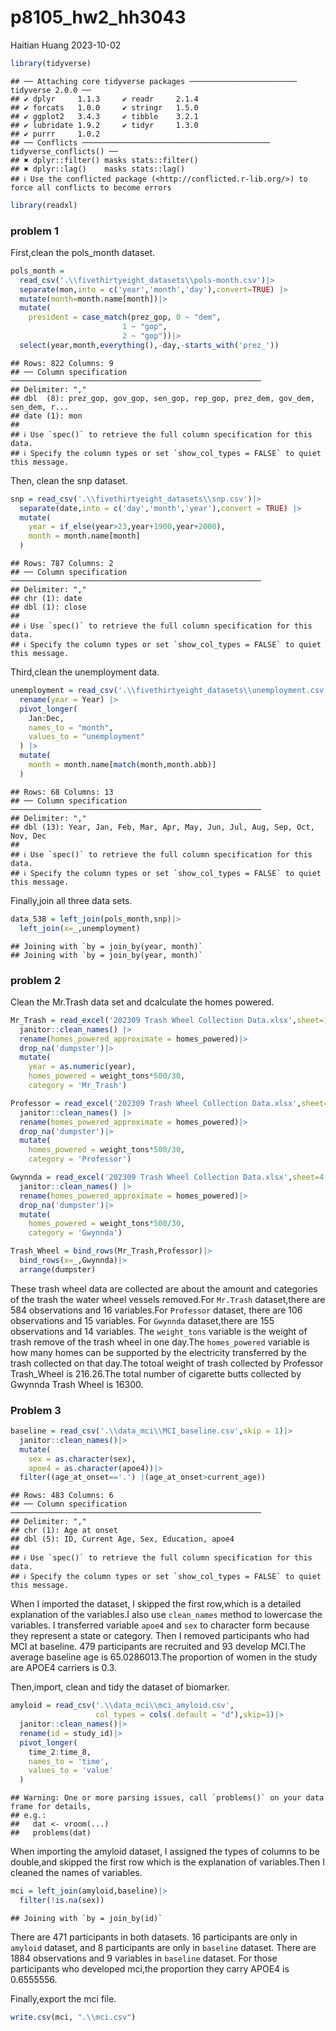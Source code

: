 p8105_hw2_hh3043
================
Haitian Huang
2023-10-02

``` r
library(tidyverse)
```

    ## ── Attaching core tidyverse packages ──────────────────────── tidyverse 2.0.0 ──
    ## ✔ dplyr     1.1.3     ✔ readr     2.1.4
    ## ✔ forcats   1.0.0     ✔ stringr   1.5.0
    ## ✔ ggplot2   3.4.3     ✔ tibble    3.2.1
    ## ✔ lubridate 1.9.2     ✔ tidyr     1.3.0
    ## ✔ purrr     1.0.2     
    ## ── Conflicts ────────────────────────────────────────── tidyverse_conflicts() ──
    ## ✖ dplyr::filter() masks stats::filter()
    ## ✖ dplyr::lag()    masks stats::lag()
    ## ℹ Use the conflicted package (<http://conflicted.r-lib.org/>) to force all conflicts to become errors

``` r
library(readxl)
```

### problem 1

First,clean the pols_month dataset.

``` r
pols_month = 
  read_csv('.\\fivethirtyeight_datasets\\pols-month.csv')|>
  separate(mon,into = c('year','month','day'),convert=TRUE) |>
  mutate(month=month.name[month])|>
  mutate(
    president = case_match(prez_gop, 0 ~ "dem",
                         1 ~ "gop", 
                         2 ~ "gop"))|>
  select(year,month,everything(),-day,-starts_with('prez_'))
```

    ## Rows: 822 Columns: 9
    ## ── Column specification ────────────────────────────────────────────────────────
    ## Delimiter: ","
    ## dbl  (8): prez_gop, gov_gop, sen_gop, rep_gop, prez_dem, gov_dem, sen_dem, r...
    ## date (1): mon
    ## 
    ## ℹ Use `spec()` to retrieve the full column specification for this data.
    ## ℹ Specify the column types or set `show_col_types = FALSE` to quiet this message.

Then, clean the snp dataset.

``` r
snp = read_csv('.\\fivethirtyeight_datasets\\snp.csv')|>
  separate(date,into = c('day','month','year'),convert = TRUE) |>
  mutate(
    year = if_else(year>23,year+1900,year+2000),
    month = month.name[month]
  )
```

    ## Rows: 787 Columns: 2
    ## ── Column specification ────────────────────────────────────────────────────────
    ## Delimiter: ","
    ## chr (1): date
    ## dbl (1): close
    ## 
    ## ℹ Use `spec()` to retrieve the full column specification for this data.
    ## ℹ Specify the column types or set `show_col_types = FALSE` to quiet this message.

Third,clean the unemployment data.

``` r
unemployment = read_csv('.\\fivethirtyeight_datasets\\unemployment.csv')|> 
  rename(year = Year) |>
  pivot_longer(
    Jan:Dec, 
    names_to = "month",
    values_to = "unemployment"
  ) |>
  mutate(
    month = month.name[match(month,month.abb)]
  )
```

    ## Rows: 68 Columns: 13
    ## ── Column specification ────────────────────────────────────────────────────────
    ## Delimiter: ","
    ## dbl (13): Year, Jan, Feb, Mar, Apr, May, Jun, Jul, Aug, Sep, Oct, Nov, Dec
    ## 
    ## ℹ Use `spec()` to retrieve the full column specification for this data.
    ## ℹ Specify the column types or set `show_col_types = FALSE` to quiet this message.

Finally,join all three data sets.

``` r
data_538 = left_join(pols_month,snp)|>
  left_join(x=_,unemployment)
```

    ## Joining with `by = join_by(year, month)`
    ## Joining with `by = join_by(year, month)`

### problem 2

Clean the Mr.Trash data set and dcalculate the homes powered.

``` r
Mr_Trash = read_excel('202309 Trash Wheel Collection Data.xlsx',sheet=1,range = cell_cols('A:N'))|>
  janitor::clean_names() |>
  rename(homes_powered_approximate = homes_powered)|>
  drop_na('dumpster')|>
  mutate(
    year = as.numeric(year),
    homes_powered = weight_tons*500/30,
    category = 'Mr_Trash')
```

``` r
Professor = read_excel('202309 Trash Wheel Collection Data.xlsx',sheet=2,range = cell_cols('A:M'))|>
  janitor::clean_names() |>
  rename(homes_powered_approximate = homes_powered)|>
  drop_na('dumpster')|>
  mutate(
    homes_powered = weight_tons*500/30,
    category = 'Professor')
```

``` r
Gwynnda = read_excel('202309 Trash Wheel Collection Data.xlsx',sheet=4,range = cell_cols('A:L'))|>
  janitor::clean_names() |>
  rename(homes_powered_approximate = homes_powered)|>
  drop_na('dumpster')|>
  mutate(
    homes_powered = weight_tons*500/30,
    category = 'Gwynnda')
```

``` r
Trash_Wheel = bind_rows(Mr_Trash,Professor)|>
  bind_rows(x=_,Gwynnda)|>
  arrange(dumpster)
```

These trash wheel data are collected are about the amount and categories
of the trash the water wheel vessels removed.For `Mr.Trash`
dataset,there are 584 observations and 16 variables.For `Professor`
dataset, there are 106 observations and 15 variables. For `Gwynnda`
dataset,there are 155 observations and 14 variables. The `weight_tons`
variable is the weight of trash remove of the trash wheel in one day.The
`homes_powered` variable is how many homes can be supported by the
electricity transferred by the trash collected on that day.The totoal
weight of trash collected by Professor Trash_Wheel is 216.26.The total
number of cigarette butts collected by Gwynnda Trash Wheel is 16300.

### Problem 3

``` r
baseline = read_csv('.\\data_mci\\MCI_baseline.csv',skip = 1)|>
  janitor::clean_names()|>
  mutate(
    sex = as.character(sex),
    apoe4 = as.character(apoe4))|>
  filter((age_at_onset=='.') |(age_at_onset>current_age))
```

    ## Rows: 483 Columns: 6
    ## ── Column specification ────────────────────────────────────────────────────────
    ## Delimiter: ","
    ## chr (1): Age at onset
    ## dbl (5): ID, Current Age, Sex, Education, apoe4
    ## 
    ## ℹ Use `spec()` to retrieve the full column specification for this data.
    ## ℹ Specify the column types or set `show_col_types = FALSE` to quiet this message.

When I imported the dataset, I skipped the first row,which is a detailed
explanation of the variables.I also use `clean_names` method to
lowercase the variables. I transferred variable `apoe4` and `sex` to
character form because they represent a state or category. Then I
removed participants who had MCI at baseline. 479 participants are
recruited and 93 develop MCI.The average baseline age is 65.0286013.The
proportion of women in the study are APOE4 carriers is 0.3.

Then,import, clean and tidy the dataset of biomarker.

``` r
amyloid = read_csv('.\\data_mci\\mci_amyloid.csv',
                   col_types = cols(.default = "d"),skip=1)|>
  janitor::clean_names()|>
  rename(id = study_id)|>
  pivot_longer(
    time_2:time_8,
    names_to = 'time',
    values_to = 'value'
  )
```

    ## Warning: One or more parsing issues, call `problems()` on your data frame for details,
    ## e.g.:
    ##   dat <- vroom(...)
    ##   problems(dat)

When importing the amyloid dataset, I assigned the types of columns to
be double,and skipped the first row which is the explanation of
variables.Then I cleaned the names of variables.

``` r
mci = left_join(amyloid,baseline)|>
  filter(!is.na(sex))
```

    ## Joining with `by = join_by(id)`

There are 471 participants in both datasets. 16 participants are only in
`amyloid` dataset, and 8 participants are only in `baseline` dataset.
There are 1884 observations and 9 variables in `baseline` dataset. For
those participants who developed mci,the proportion they carry APOE4 is
0.6555556.

Finally,export the mci file.

``` r
write.csv(mci, ".\\mci.csv")
```
